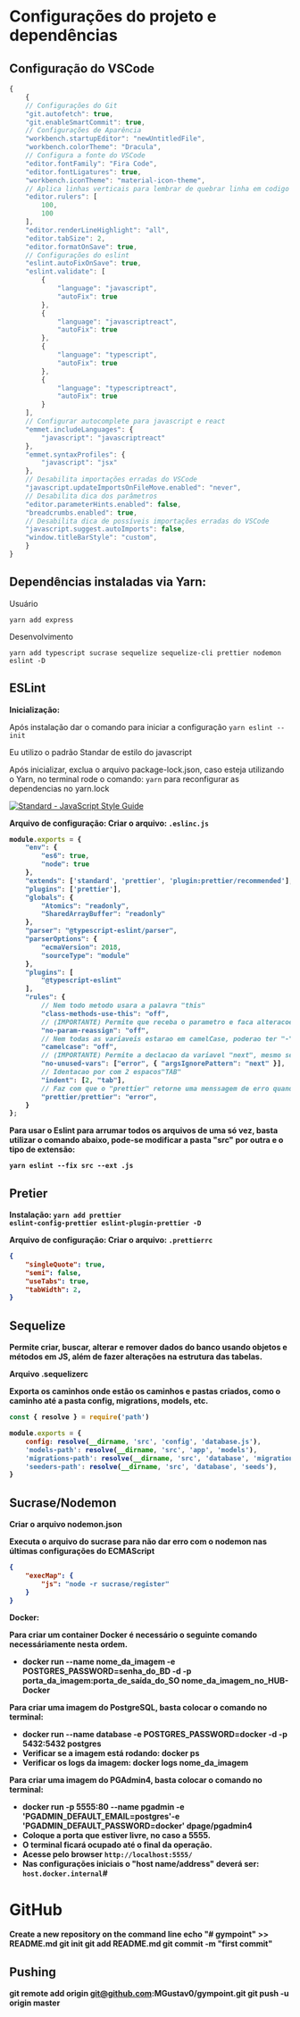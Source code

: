 # Configurações do projeto e dependências

## Configuração do VSCode

```javascript
{
    {
    // Configurações do Git
    "git.autofetch": true,
    "git.enableSmartCommit": true,
    // Configurações de Aparência
    "workbench.startupEditor": "newUntitledFile",
    "workbench.colorTheme": "Dracula",
    // Configura a fonte do VSCode
    "editor.fontFamily": "Fira Code",
    "editor.fontLigatures": true,
    "workbench.iconTheme": "material-icon-theme",
    // Aplica linhas verticais para lembrar de quebrar linha em codigo muito grande
    "editor.rulers": [
        100,
        100
    ],
    "editor.renderLineHighlight": "all",
    "editor.tabSize": 2,
    "editor.formatOnSave": true,
    // Configurações do eslint
    "eslint.autoFixOnSave": true,
    "eslint.validate": [
        {
            "language": "javascript",
            "autoFix": true
        },
        {
            "language": "javascriptreact",
            "autoFix": true
        },
        {
            "language": "typescript",
            "autoFix": true
        },
        {
            "language": "typescriptreact",
            "autoFix": true
        }
    ],
    // Configurar autocomplete para javascript e react
    "emmet.includeLanguages": {
        "javascript": "javascriptreact"
    },
    "emmet.syntaxProfiles": {
        "javascript": "jsx"
    },
    // Desabilita importações erradas do VSCode
    "javascript.updateImportsOnFileMove.enabled": "never",
    // Desabilita dica dos parâmetros
    "editor.parameterHints.enabled": false,
    "breadcrumbs.enabled": true,
    // Desabilita dica de possíveis importações erradas do VSCode
    "javascript.suggest.autoImports": false,
    "window.titleBarStyle": "custom",
    }
}
```
<strong><h2>Dependências instaladas via Yarn:</h2></strong>

<p>Usuário</p>
<code>yarn add express</code>

<p>Desenvolvimento</p>
<code>yarn add typescript sucrase sequelize sequelize-cli prettier nodemon eslint -D</code>

<strong><h2>ESLint</h2></strong>

<strong>Inicialização: </strong><p>Após instalação dar o comando para iniciar a configuração <code>yarn eslint --init</code></p>
<p>Eu utilizo o padrão Standar de estilo do javascript</p>
<p>Após inicializar, exclua o arquivo package-lock.json, caso esteja utilizando o Yarn, no terminal rode o comando: <code>yarn</code> para reconfigurar as dependencias no yarn.lock</p>

[![Standard - JavaScript Style Guide](https://cdn.rawgit.com/standard/standard/master/badge.svg)](https://github.com/standard/standard)

<Strong>Arquivo de configuração: <Strong>Criar o arquivo: <code>.eslinc.js</code>

```javascript
module.exports = {
	"env": {
		"es6": true,
		"node": true
	},
	"extends": ['standard', 'prettier', 'plugin:prettier/recommended'],
	"plugins": ['prettier'],
	"globals": {
		"Atomics": "readonly",
		"SharedArrayBuffer": "readonly"
	},
	"parser": "@typescript-eslint/parser",
	"parserOptions": {
		"ecmaVersion": 2018,
		"sourceType": "module"
	},
	"plugins": [
		"@typescript-eslint"
	],
	"rules": {
		// Nem todo metodo usara a palavra "this"
		"class-methods-use-this": "off",
		// (IMPORTANTE) Permite que receba o parametro e faca alteracoes nele, usado pelo Sequelize
		"no-param-reassign": "off",
		// Nem todas as variaveis estarao em camelCase, poderao ter "-" ou "_" como separacao
		"camelcase": "off",
		// (IMPORTANTE) Permite a declacao da variavel "next", mesmo sem utilizar
		"no-unused-vars": ["error", { "argsIgnorePattern": "next" }],
		// Identacao por com 2 espacos"TAB"
		"indent": [2, "tab"],
		// Faz com que o "prettier" retorne uma menssagem de erro quando houver
		"prettier/prettier": "error",
	}
};
```
<p>Para usar o Eslint para arrumar todos os arquivos de uma só vez, basta utilizar o comando abaixo, pode-se modificar a pasta "src" por outra e o tipo de extensão:</p>

<code>yarn eslint --fix src --ext .js</code>

<strong><h2>Pretier</h2></strong>

<strong>Instalação: </strong><code>yarn add prettier eslint-config-prettier eslint-plugin-prettier -D</code>

<Strong>Arquivo de configuração: <Strong>Criar o arquivo: <code>.prettierrc</code>

```json
{
    "singleQuote": true,
    "semi": false,
    "useTabs": true,
    "tabWidth": 2,
}
```

<strong><h2>Sequelize</h2></strong>

<p>Permite criar, buscar, alterar e remover dados do banco usando objetos e métodos em JS, além de fazer alterações na estrutura das tabelas.</p>

<strong>Arquivo .sequelizerc</strong><p>Exporta os caminhos onde estão os caminhos e pastas criados, como o caminho até a pasta config, migrations, models, etc.</p>

```javascript
const { resolve } = require('path')

module.exports = {
    config: resolve(__dirname, 'src', 'config', 'database.js'),
    'models-path': resolve(__dirname, 'src', 'app', 'models'),
    'migrations-path': resolve(__dirname, 'src', 'database', 'migrations'),
    'seeders-path': resolve(__dirname, 'src', 'database', 'seeds'),
}
```

## Sucrase/Nodemon
<strong>Criar o arquivo nodemon.json</strong>
<p>Executa o arquivo do sucrase para não dar erro com o nodemon nas últimas configurações do ECMAScript</p>

```json
{
    "execMap": {
        "js": "node -r sucrase/register"
    }
}
```

<strong>Docker: </strong><p>Para criar um container Docker é necessário o seguinte comando necessáriamente nesta ordem.</p>

* docker run --name nome_da_imagem -e POSTGRES_PASSWORD=senha_do_BD -d -p porta_da_imagem:porta_de_saída_do_SO nome_da_imagem_no_HUB-Docker

<p>Para criar uma imagem do <strong>PostgreSQL</strong>, basta colocar o comando no terminal:</p>

* docker run --name database -e POSTGRES_PASSWORD=docker -d -p 5432:5432 postgres
* Verificar se a imagem está rodando: docker ps
* Verificar os logs da imagem: docker logs nome_da_imagem

<p>Para criar uma imagem do <strong>PGAdmin4</strong>, basta colocar o comando no terminal:</p>

* docker run -p 5555:80 --name pgadmin -e 'PGADMIN_DEFAULT_EMAIL=postgres'-e 'PGADMIN_DEFAULT_PASSWORD=docker' dpage/pgadmin4
* Coloque a porta que estiver livre, no caso a 5555.
* O terminal ficará ocupado até o final da operação.
* Acesse pelo browser <code>http://localhost:5555/</code>
* Nas configurações iniciais o "host name/address" deverá ser: <code>host.docker.internal</code>#


# GitHub
Create a new repository on the command line
echo "# gympoint" >> README.md
git init
git add README.md
git commit -m "first commit"
## Pushing
git remote add origin git@github.com:MGustav0/gympoint.git
git push -u origin master